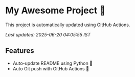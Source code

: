 # My Awesome Project 🚀

This project is automatically updated using GitHub Actions.

_Last updated: 2025-06-20 04:05:55 IST_

## Features
- Auto-update README using Python 🐍
- Auto Git push with GitHub Actions 🤖
